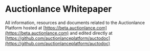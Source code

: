 # Auctionlance Whitepaper

All information, resources and documents related to the Auctionlance Platform hosted at [https://beta.auctionlance.com](https://beta.auctionlance.com) and edited directly at [https://github.com/auctionlanceplatform/auctodoc](https://github.com/auctionlanceplatform/auctodoc)

